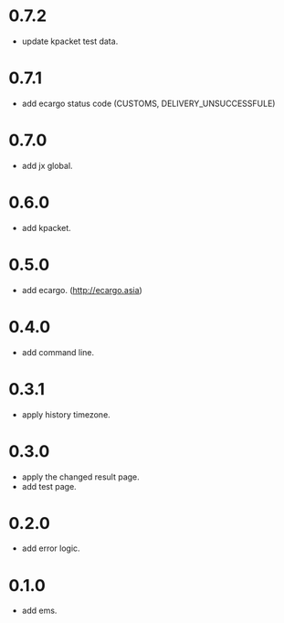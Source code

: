 # 0.7.2
* update kpacket test data.

# 0.7.1
* add ecargo status code (CUSTOMS, DELIVERY_UNSUCCESSFULE)

# 0.7.0
* add jx global.

# 0.6.0
* add kpacket.

# 0.5.0
* add ecargo. (http://ecargo.asia)

# 0.4.0
* add command line.

# 0.3.1
* apply history timezone.

# 0.3.0
* apply the changed result page.
* add test page.

# 0.2.0
* add error logic.

# 0.1.0
* add ems.
